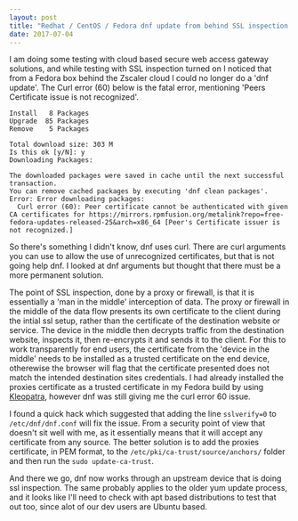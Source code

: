 ```yaml
---
layout: post
title: "Redhat / CentOS / Fedora dnf update from behind SSL inspection proxy"
date: 2017-07-04
---
```

I am doing some testing with cloud based secure web access gateway solutions, and while testing with SSL inspection turned on I noticed that from a Fedora box behind the Zscaler cloud I could no longer do a 'dnf update'. The Curl error (60) below is the fatal error, mentioning 'Peers Certificate issue is not recognized'.

```
Install   8 Packages
Upgrade  85 Packages
Remove    5 Packages

Total download size: 303 M
Is this ok [y/N]: y
Downloading Packages:

The downloaded packages were saved in cache until the next successful transaction.
You can remove cached packages by executing 'dnf clean packages'.
Error: Error downloading packages:
  Curl error (60): Peer certificate cannot be authenticated with given CA certificates for https://mirrors.rpmfusion.org/metalink?repo=free-fedora-updates-released-25&arch=x86_64 [Peer's Certificate issuer is not recognized.]
```

So there's something I didn't know, dnf uses curl. There are curl arguments you can use to allow the use of unrecognized certificates, but that is not going help dnf. I looked at dnf arguments but thought that there must be a more permanent solution. 

The point of SSL inspection, done by a proxy or firewall, is that it is essentially a 'man in the middle' interception of data.  The proxy or firewall in the middle of the data flow presents its own certificate to the client during the intial ssl setup, rather than the certificate of the destination website or service. The device in the middle then decrypts traffic from the destination website, inspects it, then re-encrypts it and sends it to the client. 
For this to work transparently for end users, the certificate from the 'device in the middle' needs to be installed as a trusted certificate on the end device, otherewise the browser will flag that the certificate presented does not match the intended destination sites credentials. I had already installed the proxies certificate as a trusted certificate in my Fedora build by using [Kleopatra](https://www.kde.org/applications/utilities/kleopatra/), however dnf was still giving me the curl error 60 issue. 

I found a quick hack which suggested that adding the line ```sslverify=0``` to ```/etc/dnf/dnf.conf``` will fix the issue. From a security point of view that doesn't sit well with me, as it essentially means that it will accept any certificate from any source. The better solution is to add the proxies certificate, in PEM format, to the ```/etc/pki/ca-trust/source/anchors/``` folder and then run the ```sudo update-ca-trust```. 

And there we go, dnf now works through an upstream device that is doing ssl inspection. The same probably applies to the older yum update process, and it looks like I'll need to check with apt based distributions to test that out too, since alot of our dev users are Ubuntu based. 


